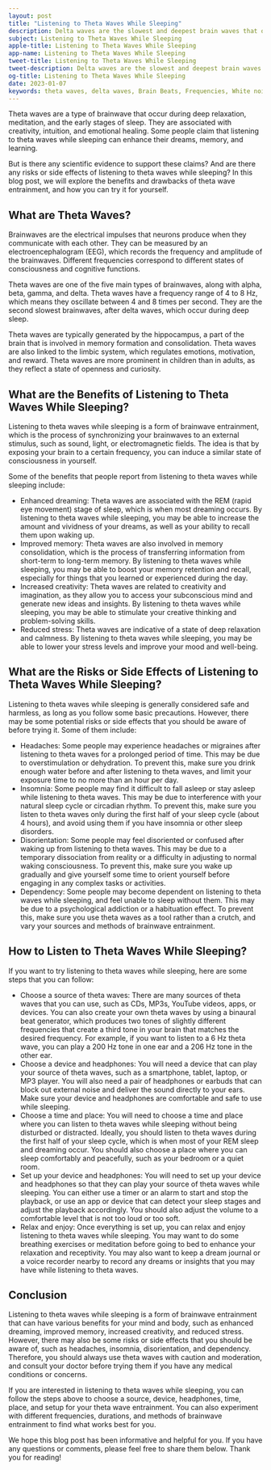 ```yaml
---
layout: post
title: "Listening to Theta Waves While Sleeping"
description: Delta waves are the slowest and deepest brain waves that occur during sleep. They are associated with many benefits for your physical and mental health, such as better quality sleep, increased energy, improved immunity, reduced inflammation, and enhanced memory.
subject: Listening to Theta Waves While Sleeping
apple-title: Listening to Theta Waves While Sleeping
app-name: Listening to Theta Waves While Sleeping
tweet-title: Listening to Theta Waves While Sleeping
tweet-description: Delta waves are the slowest and deepest brain waves that occur during sleep. They are associated with many benefits for your physical and mental health, such as better quality sleep, increased energy, improved immunity, reduced inflammation, and enhanced memory. 
og-title: Listening to Theta Waves While Sleeping
date: 2023-01-07
keywords: theta waves, delta waves, Brain Beats, Frequencies, White noise, Brain wave entrainment, sound therapy, binaural beats youtube, theta binaural beats
---
```


Theta waves are a type of brainwave that occur during deep relaxation, meditation, and the early stages of sleep. They are associated with creativity, intuition, and emotional healing. Some people claim that listening to theta waves while sleeping can enhance their dreams, memory, and learning.

But is there any scientific evidence to support these claims? And are there any risks or side effects of listening to theta waves while sleeping? In this blog post, we will explore the benefits and drawbacks of theta wave entrainment, and how you can try it for yourself.

## What are Theta Waves?

Brainwaves are the electrical impulses that neurons produce when they communicate with each other. They can be measured by an electroencephalogram (EEG), which records the frequency and amplitude of the brainwaves. Different frequencies correspond to different states of consciousness and cognitive functions.

Theta waves are one of the five main types of brainwaves, along with alpha, beta, gamma, and delta. Theta waves have a frequency range of 4 to 8 Hz, which means they oscillate between 4 and 8 times per second. They are the second slowest brainwaves, after delta waves, which occur during deep sleep.

Theta waves are typically generated by the hippocampus, a part of the brain that is involved in memory formation and consolidation. Theta waves are also linked to the limbic system, which regulates emotions, motivation, and reward. Theta waves are more prominent in children than in adults, as they reflect a state of openness and curiosity.

## What are the Benefits of Listening to Theta Waves While Sleeping?

Listening to theta waves while sleeping is a form of brainwave entrainment, which is the process of synchronizing your brainwaves to an external stimulus, such as sound, light, or electromagnetic fields. The idea is that by exposing your brain to a certain frequency, you can induce a similar state of consciousness in yourself.

Some of the benefits that people report from listening to theta waves while sleeping include:

- Enhanced dreaming: Theta waves are associated with the REM (rapid eye movement) stage of sleep, which is when most dreaming occurs. By listening to theta waves while sleeping, you may be able to increase the amount and vividness of your dreams, as well as your ability to recall them upon waking up.
- Improved memory: Theta waves are also involved in memory consolidation, which is the process of transferring information from short-term to long-term memory. By listening to theta waves while sleeping, you may be able to boost your memory retention and recall, especially for things that you learned or experienced during the day.
- Increased creativity: Theta waves are related to creativity and imagination, as they allow you to access your subconscious mind and generate new ideas and insights. By listening to theta waves while sleeping, you may be able to stimulate your creative thinking and problem-solving skills.
- Reduced stress: Theta waves are indicative of a state of deep relaxation and calmness. By listening to theta waves while sleeping, you may be able to lower your stress levels and improve your mood and well-being.

## What are the Risks or Side Effects of Listening to Theta Waves While Sleeping?

Listening to theta waves while sleeping is generally considered safe and harmless, as long as you follow some basic precautions. However, there may be some potential risks or side effects that you should be aware of before trying it. Some of them include:

- Headaches: Some people may experience headaches or migraines after listening to theta waves for a prolonged period of time. This may be due to overstimulation or dehydration. To prevent this, make sure you drink enough water before and after listening to theta waves, and limit your exposure time to no more than an hour per day.
- Insomnia: Some people may find it difficult to fall asleep or stay asleep while listening to theta waves. This may be due to interference with your natural sleep cycle or circadian rhythm. To prevent this, make sure you listen to theta waves only during the first half of your sleep cycle (about 4 hours), and avoid using them if you have insomnia or other sleep disorders.
- Disorientation: Some people may feel disoriented or confused after waking up from listening to theta waves. This may be due to a temporary dissociation from reality or a difficulty in adjusting to normal waking consciousness. To prevent this, make sure you wake up gradually and give yourself some time to orient yourself before engaging in any complex tasks or activities.
- Dependency: Some people may become dependent on listening to theta waves while sleeping, and feel unable to sleep without them. This may be due to a psychological addiction or a habituation effect. To prevent this, make sure you use theta waves as a tool rather than a crutch, and vary your sources and methods of brainwave entrainment.

## How to Listen to Theta Waves While Sleeping?

If you want to try listening to theta waves while sleeping, here are some steps that you can follow:

- Choose a source of theta waves: There are many sources of theta waves that you can use, such as CDs, MP3s, YouTube videos, apps, or devices. You can also create your own theta waves by using a binaural beat generator, which produces two tones of slightly different frequencies that create a third tone in your brain that matches the desired frequency. For example, if you want to listen to a 6 Hz theta wave, you can play a 200 Hz tone in one ear and a 206 Hz tone in the other ear.
- Choose a device and headphones: You will need a device that can play your source of theta waves, such as a smartphone, tablet, laptop, or MP3 player. You will also need a pair of headphones or earbuds that can block out external noise and deliver the sound directly to your ears. Make sure your device and headphones are comfortable and safe to use while sleeping.
- Choose a time and place: You will need to choose a time and place where you can listen to theta waves while sleeping without being disturbed or distracted. Ideally, you should listen to theta waves during the first half of your sleep cycle, which is when most of your REM sleep and dreaming occur. You should also choose a place where you can sleep comfortably and peacefully, such as your bedroom or a quiet room.
- Set up your device and headphones: You will need to set up your device and headphones so that they can play your source of theta waves while sleeping. You can either use a timer or an alarm to start and stop the playback, or use an app or device that can detect your sleep stages and adjust the playback accordingly. You should also adjust the volume to a comfortable level that is not too loud or too soft.
- Relax and enjoy: Once everything is set up, you can relax and enjoy listening to theta waves while sleeping. You may want to do some breathing exercises or meditation before going to bed to enhance your relaxation and receptivity. You may also want to keep a dream journal or a voice recorder nearby to record any dreams or insights that you may have while listening to theta waves.

## Conclusion

Listening to theta waves while sleeping is a form of brainwave entrainment that can have various benefits for your mind and body, such as enhanced dreaming, improved memory, increased creativity, and reduced stress. However, there may also be some risks or side effects that you should be aware of, such as headaches, insomnia, disorientation, and dependency. Therefore, you should always use theta waves with caution and moderation, and consult your doctor before trying them if you have any medical conditions or concerns.

If you are interested in listening to theta waves while sleeping, you can follow the steps above to choose a source, device, headphones, time, place, and setup for your theta wave entrainment. You can also experiment with different frequencies, durations, and methods of brainwave entrainment to find what works best for you.

We hope this blog post has been informative and helpful for you. If you have any questions or comments, please feel free to share them below. Thank you for reading!